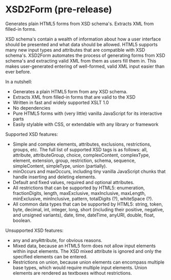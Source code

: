 <h1>XSD2Form (pre-release)</h1>
<p>Generates plain HTML5 forms from XSD schema's. Extracts XML from filled-in forms.</p>
<p>XSD schema's contain a wealth of information about how a user interface should be presented and what data should be allowed. HTML5 supports many new input types and attributes that are compatible with XSD schema's. XSD2Form automates the process of generating forms from XSD schema's and extracting valid XML from them as users fill them in. This makes user-generated entering of well-formed, valid XML input easier than ever before.</p>
<p>In a nutshell:</p>
<ul>
  <li>Generates a plain HTML5 form from any XSD schema.</li>
  <li>Extracts XML from filled-in forms that are valid to the XSD</li>
  <li>Written in fast and widely supported XSLT 1.0</li>
  <li>No dependencies</li>
  <li>Pure HTML5 forms with (very little) vanilla JavaScript for its interactive parts</li>
  <li>Easily stylable with CSS, or extendable with any library or framework</li>
</ul>
<p>Supported XSD features:</p>
<ul>
  <li>Simple and complex elements, attributes, exclusions, restrictions, groups, etc. The full list of supported XSD tags is as follows: all, attribute, attributeGroup, choice, complexContent, complexType, element, extension, group, restriction, schema, sequence, simpleContent, simpleType, union (partially).</li>
  <li>minOccurs and maxOccurs, including tiny vanilla JavaScript chunks that handle inserting and deleting elements.</li>
  <li>Default and fixed values, required and optional attributes.</li>
  <li>All restrictions that can be supported by HTML5: enumeration, fractionDigits, length, maxExclusive, maxInclusive, maxLength, minExclusive, minInclusive, pattern, totalDigits (?), whiteSpace (?).</li>
  <li>All common data types that can be supported by HTML5: string, token, byte, decimal, int, integer, long, short (including their positive, negative, and unsigned variants), date, time, dateTime, anyURI, double, float, boolean.</li>
</ul>
<p>Unsupported XSD features:</p>
<ul>
  <li>any and anyAttribute, for obvious reasons.</li>
  <li>Mixed data, because an HTML5 form does not allow input elements within input elements. The XSD mixed attribute is ignored and only the specified elements can be entered.</li>
  <li>Restrictions on union, because union elements can encompass multiple base types, which would require multiple input elements. Union elements are rendered as textboxes without restrictions.</li>
</ul>
